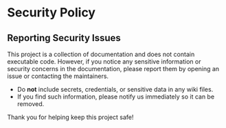 # Security Policy

## Reporting Security Issues

This project is a collection of documentation and does not contain executable code. However, if you notice any sensitive information or security concerns in the documentation, please report them by opening an issue or contacting the maintainers.

- Do **not** include secrets, credentials, or sensitive data in any wiki files.
- If you find such information, please notify us immediately so it can be removed.

Thank you for helping keep this project safe!
